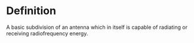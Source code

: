 # Definition

A basic subdivision of an antenna which in itself is capable of
radiating or receiving radiofrequency energy.
